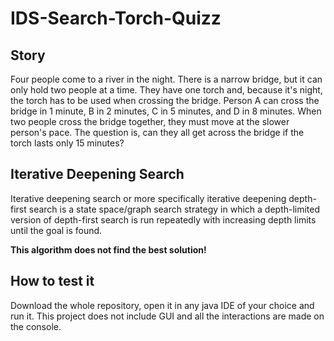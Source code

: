 # IDS-Search-Torch-Quizz

## Story
Four people come to a river in the night. There is a narrow bridge, but it can only hold two people at a time. 
They have one torch and, because it's night, the torch has to be used when crossing the bridge. 
Person A can cross the bridge in 1 minute, B in 2 minutes, C in 5 minutes, and D in 8 minutes. 
When two people cross the bridge together, they must move at the slower person's pace. The question is, 
can they all get across the bridge if the torch lasts only 15 minutes?

## Iterative Deepening Search
Iterative deepening search or more specifically iterative deepening depth-first search is a state space/graph search strategy
in which a depth-limited version of depth-first search is run repeatedly with increasing depth limits until the goal is found.
 
 **This algorithm does not find the best solution!**
 
 ## How to test it
 Download the whole repository, open it in any java IDE of your choice and run it.
 This project does not include GUI and all the interactions are made on the console.
